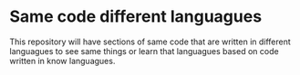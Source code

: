 # Same code different languagues
This repository will have sections of same code that are written in different languagues to see same things or learn that languagues based on code written in know languagues.
